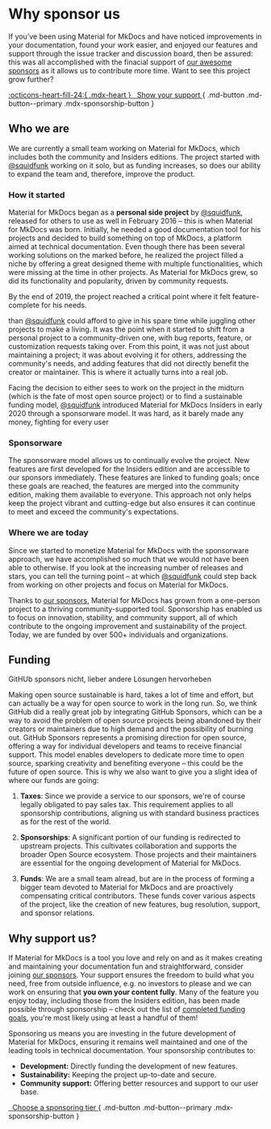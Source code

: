 # Why sponsor us

If you’ve been using Material for MkDocs and have noticed improvements in your
documentation, found your work easier, and enjoyed our features and support
through the issue tracker and discussion board, then be assured: this was all
accomplished with the finacial support of [our awesome sponsors] as it allows us
to contribute more time. Want to see this project grow further?

[:octicons-heart-fill-24:{ .mdx-heart } &nbsp; Show your support <span class="mdx-sponsorship-count" data-mdx-component="sponsorship-count"></span>][squidfunk's sponsor profile]{ .md-button .md-button--primary .mdx-sponsorship-button }

  [become a monthly sponsor]: sponsoring-tier.md
  [our awesome sponsors]: our-sponsors.md
  [squidfunk's sponsor profile]: https://github.com/sponsors/squidfunk/

## Who we are

We are currently a small team working on Material for MkDocs, which includes
both the community and Insiders editions. The project started with [@squidfunk]
working on it solo, but as funding increases, so does our ability to expand the
team and, therefore, improve the product.

  [@squidfunk]: https://github.com/squidfunk

### How it started

Material for MkDocs began as a __personal side project__ by [@squidfunk],
released for others to use as well in February 2016 – this is when Material for
MkDocs was born. Initially, he needed a good documentation tool for his projects
and decided to build something on top of MkDocs, a platform aimed at technical
documentation. Even though there has been several working solutions on the
marked before, he realized the project filled a niche by offering a great
designed theme with multiple functionalities, which were missing at the time in
other projects. As Material for MkDocs grew, so did its functionality and
popularity, driven by community requests.

By the end of 2019, the project reached a critical point where it felt
feature-complete for his needs.


than [@squidfunk]
could afford to give in his spare time while juggling other projects to make a
living. It was the point when it started to shift from a personal project to a
community-driven one, with bug reports, feature, or customization requests
taking over. From this point, it was not just about maintaining a project; it was
about evolving it for others, addressing the community's needs, and adding
features that did not directly benefit the creator or maintainer. This is where
it actually turns into a real job.

Facing the decision to either sees to work on the project in the midturn (which is the fate of most open source project) or to find a sustainable
funding model, [@squidfunk] introduced Material for MkDocs Insiders in early
2020 through a sponsorware model. It was hard, as it barely made any money, fighting for every user

### Sponsorware

The sponsorware model allows us to continually evolve the project. New features
are first developed for the Insiders edition and are accessible to our sponsors
immediately. These features are linked to funding goals; once these goals are
reached, the features are merged into the community edition, making them
available to everyone. This approach not only helps keep the project vibrant and
cutting-edge but also ensures it can continue to meet and exceed the community's
expectations.

### Where we are today

Since we started to monetize Material for MkDocs with the sponsorware approach,
we have accomplished so much that we would not have been able to otherwise. If
you look at the increasing number of releases and stars, you can tell the
turning point – at which [@squidfunk] could step back from working on other
projects and focus on Material for MkDocs.

Thanks to [our sponsors], Material for MkDocs has grown from a one-person
project to a thriving community-supported tool. Sponsorship has enabled us to
focus on innovation, stability, and community support, all of which contribute
to the ongoing improvement and sustainability of the project. Today, we are
funded by over 500+ individuals and organizations.

  [our sponsors]: our-sponsors.md

## Funding

GitHUb sponsors nicht, lieber andere Lösungen hervorheben

Making open source sustainable is hard, takes a lot of time and effort, but can
actually be a way for open source to work in the long run. So, we think GitHub
did a really great job by integrating GitHub Sponsors, which can be a way to
avoid the problem of open source projects being abandoned by their creators or
maintainers due to high demand and the possibility of burning out. GitHub
Sponsors represents a promising direction for open source, offering a way for
individual developers and teams to receive financial support. This model enables
developers to dedicate more time to open source, sparking creativity and
benefiting everyone – this could be the future of open source. This is why we
also want to give you a slight idea of where our funds are going:

1.  __Taxes__: Since we provide a service to our sponsors, we're of course
    legally obligated to pay sales tax. This requirement applies to all
    sponsorship contributions, aligning us with standard business practices
    as for the rest of the world.

2.  __Sponsorships__: A significant portion of our funding is redirected to
    upstream projects. This cultivates collaboration and supports the broader
    Open Source ecosystem. Those projects and their maintainers are essential
    for the ongoing development of Material for MkDocs.

3.  __Funds__: We are a small team alread, but are in the process of forming a
    bigger team devoted to Material for MkDocs and are proactively compensating
    critical contributors. These funds cover various aspects of the project,
    like the creation of new features, bug resolution, support, and sponsor
    relations.

## Why support us?

If Material for MkDocs is a tool you love and rely on and as it makes creating
and maintaining your documentation fun and straightforward, consider joining
[our sponsors]. Your support ensures the freedom to build what you need, free
from outside influence, e.g. no investors to please and we can work on ensuring
that
__you own your content fully__. Many of the feature you enjoy today, including those
from the Insiders edition, has been made possible through sponsorship – check
out the list of [completed funding goals], you're most likely using at least a
handful of them!

Sponsoring us means you are investing in the future development of
Material for MkDocs, ensuring it remains well maintained and one of the leading
tools in technical documentation. Your sponsorship contributes to:

- __Development:__ Directly funding the development of new features.
- __Sustainability:__ Keeping the project up-to-date and secure.
- __Community support:__ Offering better resources and support to our user base.

[&nbsp; Choose a sponsoring tier <span class="mdx-sponsorship-count" data-mdx-component="sponsorship-count"></span>][sponsoring-tiers]{ .md-button .md-button--primary .mdx-sponsorship-button }

  [sponsoring-tiers]: sponsoring-tiers.md
  [completed funding goals]: benefits.md/#goals-completed
